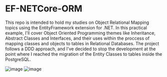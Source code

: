 ﻿# EF-NETCore-ORM

This repo is intended to hold my studies on Object Relational Mapping topics using the EntityFramework extension for .NET. In this practical example, I'll cover Object Oriented Programming themes like Inheritance, Abstract Classes and Interfaces, and their uses within the proccess of mapping classes and objects to tables in Relational Databases. The project follows a DDD approach, and I've decided to stop the development at the point where I reached the migration of the Entity Classes to tables inside the PostgreSQL.

![image](https://user-images.githubusercontent.com/26651389/118207529-40503300-b43b-11eb-8087-02877bbfcba2.png)
![image](https://user-images.githubusercontent.com/26651389/118207562-5100a900-b43b-11eb-8f22-7464a486a0ae.png)
